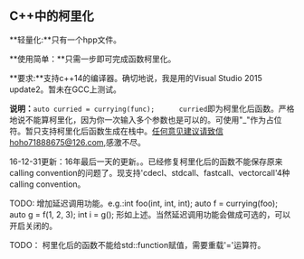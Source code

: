 ## C++中的柯里化      

**轻量化:**只有一个hpp文件。

**使用简单：**只需一步即可完成函数柯里化。

**要求:**支持c++14的编译器。确切地说，我是用的Visual Studio 2015 update2。暂未在GCC上测试。

**说明：**`auto curried = currying(func);      curried`即为柯里化后函数。严格地说不能算柯里化，因为你一次输入多个参数也是可以的。可使用"_"作为占位符。暂只支持柯里化后函数生成在栈中。任何意见建议请致信hoho71888675@126.com,感激不尽。

16-12-31更新：16年最后一天的更新。。已经修复柯里化后的函数不能保存原来calling convention的问题了。现支持'cdecl、stdcall、fastcall、vectorcall'4种calling convention。

TODO:
增加延迟调用功能。e.g.:int foo(int, int, int);  auto f = currying(foo);  auto g = f(1, 2, 3);  int i = g();  形如上述。当然延迟调用功能会做成可选的，可以开启关闭的。

TODO：
柯里化后的函数不能给std::function赋值，需要重载'='运算符。
